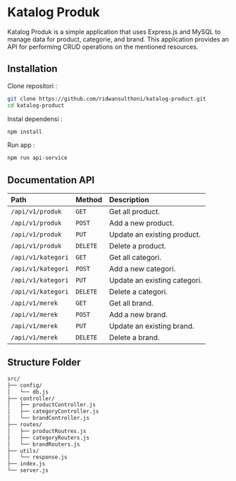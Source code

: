 # Katalog Produk

Katalog Produk is a simple application that uses Express.js and MySQL to manage data for product, categorie, and brand. This application provides an API for performing CRUD operations on the mentioned resources.

## Installation

Clone repositori :

```bash
git clone https://github.com/ridwansulthoni/katalog-product.git
cd katalog-product

```

Instal dependensi :

```bash
npm install

```

Run app :

```bash
npm run api-service

```

## Documentation API

| Path               | Method   | Description                  |
| :----------------- | :------- | :--------------------------- |
| `/api/v1/produk`   | `GET`    | Get all product.             |
| `/api/v1/produk`   | `POST`   | Add a new product.           |
| `/api/v1/produk`   | `PUT`    | Update an existing product.  |
| `/api/v1/produk`   | `DELETE` | Delete a product.            |
| `/api/v1/kategori` | `GET`    | Get all categori.            |
| `/api/v1/kategori` | `POST`   | Add a new categori.          |
| `/api/v1/kategori` | `PUT`    | Update an existing categori. |
| `/api/v1/kategori` | `DELETE` | Delete a categori.           |
| `/api/v1/merek`    | `GET`    | Get all brand.               |
| `/api/v1/merek`    | `POST`   | Add a new brand.             |
| `/api/v1/merek`    | `PUT`    | Update an existing brand.    |
| `/api/v1/merek`    | `DELETE` | Delete a brand.              |

## Structure Folder

```bash
src/
├── config/
│   └── db.js
├── controller/
│   ├── productController.js
│   ├── categoryController.js
│   └── brandController.js
├── routes/
│   ├── productRoutres.js
│   ├── categoryRouters.js
│   └── brandRouters.js
├── utils/
│   └── response.js
├── index.js
└── server.js

```
